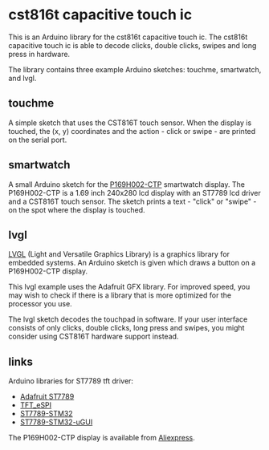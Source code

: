 # cst816t capacitive touch ic

This is an Arduino library for the cst816t capacitive touch ic.  The cst816t capacitive touch ic is able to decode clicks, double clicks, swipes and long press in hardware.

The library contains three example Arduino sketches: touchme, smartwatch, and lvgl.

## touchme

A simple sketch that uses the CST816T touch sensor. When the display is touched, the (x, y) coordinates and the action - click or swipe - are printed on the serial port.

## smartwatch

A small Arduino sketch for the [P169H002-CTP](https://www.google.com/search?q=P169H002-CTP) smartwatch display. The P169H002-CTP is a 1.69 inch 240x280 lcd display with an ST7789 lcd driver and a CST816T touch sensor. The sketch prints a text - "click" or "swipe" - on the spot where the display is touched.

## lvgl

[LVGL](http://www.lvgl.io) (Light and Versatile Graphics Library) is a graphics library for embedded systems. An Arduino sketch is given which draws a button on a P169H002-CTP display.

This lvgl example uses the Adafruit GFX library. For improved speed, you may wish to check if there is a library that is more optimized for the processor you use.

The lvgl sketch decodes the touchpad in software. If your user interface consists of only clicks, double clicks, long press and swipes, you might consider using CST816T hardware support instead.

## links
Arduino libraries for ST7789 tft driver:

- [Adafruit ST7789](https://github.com/adafruit/Adafruit-ST7735-Library/)
- [TFT_eSPI](https://github.com/Bodmer/TFT_eSPI)
- [ST7789-STM32](https://github.com/Floyd-Fish/ST7789-STM32)
- [ST7789-STM32-uGUI](https://github.com/deividAlfa/ST7789-STM32-uGUI)

The P169H002-CTP display is available from [Aliexpress](https://www.aliexpress.com/item/1005005238299349.html).
